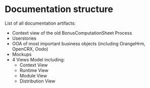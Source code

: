 # Documentation structure
List of all documentation artifacts:
- Context view of the old BonusComputationSheet Process
- Userstories
- OOA of most important business objects (including OrangeHrm, OpenCRX, Oodo)
- Mockups
- 4 Views Model including:
    - Context View
    - Runtime View
    - Module View
    - Distribution View
